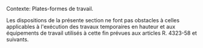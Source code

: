 Contexte: Plates-formes de travail.

Les dispositions de la présente section ne font pas obstacles à celles applicables à l'exécution des travaux temporaires en hauteur et aux équipements de travail utilisés à cette fin prévues aux articles R. 4323-58 et suivants.